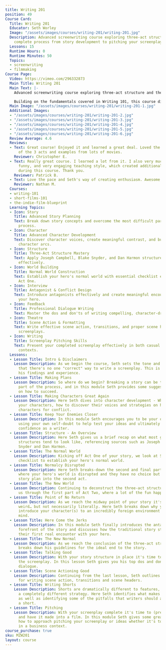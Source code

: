 ```yaml
---
title: Writing 201
position: 49
Course Card:
  Title: Writing 201
  Educator: Seth Worley
  Image: "/assets/images/courses/writing-201/writing-201.jpg"
  Description: Advanced screenwriting course exploring three-act structure and the
    complete process from story development to pitching your screenplay.
  Lessons: 15
  Runtime Hours: 0
  Runtime Minutes: 50
  Topics:
  - screenwriting
  - filmmaking
Course Page:
  Video: https://vimeo.com/296332873
  Main Title: Writing 201
  Main Text: |-
    Advanced screenwriting course exploring three-act structure and the complete process from story development to pitching your screenplay.

    Building on the fundamentals covered in Writing 101, this course dives deeper into character development, story structure, dialogue, and the practical aspects of getting your screenplay made into a film.
  Main Image: "/assets/images/courses/writing-201/writing-201-1.jpg"
  Additional Images:
  - "/assets/images/courses/writing-201/writing-201-2.jpg"
  - "/assets/images/courses/writing-201/writing-201-3.jpg"
  - "/assets/images/courses/writing-201/writing-201-4.jpg"
  - "/assets/images/courses/writing-201/writing-201-5.jpg"
  - "/assets/images/courses/writing-201/writing-201-6.jpg"
  Review Average: 4.6
  Reviews:
  - Text: Great course! Enjoyed it and learned a great deal. Loved the walk through
      of the 3 acts and examples from lots of movies.
    Reviewer: Christopher E.
  - Text: Really great course. I learned a lot from it. I also very much enjoy Seth's
      funny, and very engaging teaching style, which created additional enjoyment
      during this course. Thank you.
    Reviewer: Patrick B.
  - Text: Love the pace and Seth's way of creating enthusiasm. Awesome short course.
    Reviewer: Nathan M.
  Courses:
  - writing-101
  - short-films-101
  - the-indie-film-blueprint
  Learning Topics:
  - Icon: Story
    Title: Advanced Story Planning
    Text: Break down story concepts and overcome the most difficult part of the writing
      process.
  - Icon: Character
    Title: Advanced Character Development
    Text: Discover character voices, create meaningful contrast, and build compelling
      character arcs.
  - Icon: Structure
    Title: Three-Act Structure Mastery
    Text: Apply Joseph Campbell, Blake Snyder, and Dan Harmon structure principles
      effectively.
  - Icon: World Building
    Title: Normal World Construction
    Text: Establish your hero's normal world with essential checklist elements for
      Act One.
  - Icon: Interview
    Title: Antagonist & Conflict Design
    Text: Introduce antagonists effectively and create meaningful encounters with
      your hero.
  - Icon: Feedback
    Title: Professional Dialogue Writing
    Text: Master the dos and don'ts of writing compelling, character-driven dialogue.
  - Icon: Theatre
    Title: Scene Action & Formatting
    Text: Write effective scene action, transitions, and proper scene headers for
      screenplays.
  - Icon: Writing
    Title: Screenplay Pitching Skills
    Text: Present your completed screenplay effectively in both casual and business
      contexts.
  Lessons:
  - Lesson Title: Intro & Disclaimers
    Lesson Description: As we begin the course, Seth sets the tone and reminds us
      that there's no one "correct" way to write a screenplay. This is a guide to
      his findings and experience.
  - Lesson Title: Making Plans
    Lesson Description: So where do we begin? Breaking a story can be the most difficult
      part of the process, and in this module Seth provides some suggestions and guidelines
      on how to succeed.
  - Lesson Title: Making Characters Great Again
    Lesson Description: Here Seth dives into character development - Where to find
      your characters, how to discover their voices and strategies on how to contrast
      characters for conflict.
  - Lesson Title: Keep Your Enemies Closer
    Lesson Description: In this module Seth encourages you to be your own critic,
      using your own self-doubt to help test your ideas and ultimately build your
      confidence as a writer.
  - Lesson Title: Structure - An Overview
    Lesson Description: Here Seth gives us a brief recap on what most general story
      structures tend to look like, referencing sources such as Joseph Campbell, Blake
      Snyder and Dan Harmon.
  - Lesson Title: The Normal World
    Lesson Description: Kicking off Act One of your story, we look at Seth's must-have
      checklist to establish your hero's normal world.
  - Lesson Title: Normalcy Disrupted
    Lesson Description: Here Seth breaks-down the second and final part of Act One,
      where your hero's world is disrupted and they have no choice but to follow your
      story plan into the second act.
  - Lesson Title: The New World
    Lesson Description: Continuing to deconstruct the three-act structure, Seth takes
      us through the first part of Act Two, where a lot of the fun happens.
  - Lesson Title: Point of No Return
    Lesson Description: As we reach the midway point of your story it's time to get
      weird… but not necessarily literally. Here Seth breaks down why you want to
      introduce your character(s) to an incredibly foreign environment or state of
      mind.
  - Lesson Title: Here Come the Jerks
    Lesson Description: In this module Seth finally introduces the antagonist to the
      forefront of the story and discusses how the traditional story structure treats
      their first real encounter with your hero.
  - Lesson Title: The New Normal
    Lesson Description: As we reach the conclusion of the three-act structure Seth
      breaks down his guidelines for the ideal end to the story.
  - Lesson Title: Talking Good
    Lesson Description: With your story structure in place it's time to flesh out
      the screenplay. In this lesson Seth gives you his top dos and don'ts for writing
      dialogue.
  - Lesson Title: Scene Actioning Good
    Lesson Description: Continuing from the last lesson, Seth outlines his best advice
      for writing scene action, transitions and scene headers.
  - Lesson Title: Writing Shorts
    Lesson Description: Shorts are dramatically different to features, and require
      a completely different strategy. Here Seth identifies what makes a great short
      as well as identifying some of the pitfalls that writers should avoid when constructing
      a short.
  - Lesson Title: Pitching
    Lesson Description: With your screenplay complete it's time to (presumably) try
      and have it made into a film. In this module Seth gives some great advice for
      how to approach pitching your screenplay or ideas whether it's to friends or
      in a business context.
course_purchase: true
sku: MZW201
layout: course
---
```



